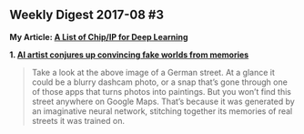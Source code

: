 ## Weekly Digest 2017-08 \#3

**My Article: [A List of Chip/IP for Deep Learning](https://medium.com/@shan.tang.g/a-list-of-chip-ip-for-deep-learning-48d05f1759ae)**

**1. [AI artist conjures up convincing fake worlds from memories](https://www.newscientist.com/article/2143784-ai-artist-conjures-up-convincing-fake-worlds-from-memories/)**

> Take a look at the above image of a German street. At a glance it could be a blurry dashcam photo, or a snap that’s gone through one of those apps that turns photos into paintings.
> But you won’t find this street anywhere on Google Maps. That’s because it was generated by an imaginative neural network, stitching together its memories of real streets it was trained on.

